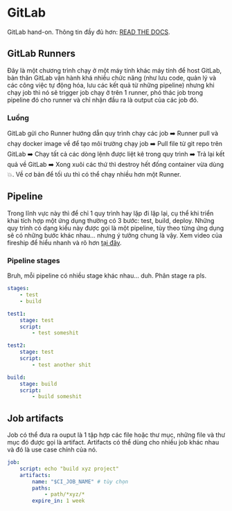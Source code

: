 # GitLab

GitLab hand-on. Thông tin đầy đủ hơn: [READ THE DOCS](https://docs.gitlab.com/).

## GitLab Runners

Đây là một chương trình chạy ở một máy tính khác máy tính để host GitLab, bản thân GitLab vận hành khá nhiều chức năng (như lưu code, quản lý và các công việc tự động hóa, lưu các kết quả từ những pipeline) nhưng khi chạy job thì nó sẽ trigger job chạy ở trên 1 runner, phó thác job trong pipeline đó cho runner và chỉ nhận đầu ra là output của các job đó.

### Luồng

GitLab gửi cho Runner hướng dẫn quy trình chạy các job ➡️ Runner pull và chạy docker image về để tạo môi trường chạy job ➡️ Pull file từ git repo trên GitLab ➡️ Chạy tất cả các dòng lệnh được liệt kê trong quy trình ➡️ Trả lại kết quả về GitLab ➡️ Xong xuôi các thứ thì destroy hết đống container vừa dùng 💥.
Về cơ bản để tối ưu thì có thể chạy nhiều hơn một Runner.

## Pipeline

Trong lĩnh vực này thì để chỉ 1 quy trình hay lặp đi lặp lại, cụ thể khi triển khai tích hợp một ứng dụng thường có 3 bước: test, build, deploy. Những quy trình có dạng kiểu này được gọi là một pipeline, tùy theo từng ứng dụng sẽ có những bước khác nhau... nhưng ý tưởng chung là vậy. Xem video của fireship để hiểu nhanh và rõ hơn [tại đây](https://youtube.com/watch?v=scEDHsr3APg).

### Pipeline stages
Bruh, mỗi pipeline có nhiều stage khác nhau... duh. Phân stage ra pls.

```yaml
stages:
	- test
	- build

test1:
	stage: test
	script:
		- test someshit

test2:
	stage: test
	script:
		- test another shit

build:
	stage: build
	script:
		- build someshit
```

## Job artifacts
Job có thể đưa ra ouput là 1 tập hợp các file hoặc thư mục, những file và thư mục đó được gọi là artifact. Artifacts có thể dùng cho nhiều job khác nhau và đó là use case chính của nó.

```yaml
job:
	script: echo "build xyz project"
	artifacts:
		name: "$CI_JOB_NAME" # tùy chọn
		paths:
			- path/*xyz/*
		expire_in: 1 week
```
